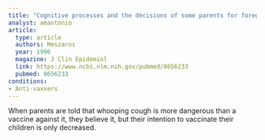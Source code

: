 ```yaml
---
title: "Cognitive processes and the decisions of some parents for forego pertussis vaccination for their children"
analyst: amantonio
article:
  type: article
  authors: Meszaros
  year: 1996
  magazine: J Clin Epidemiol
  link: https://www.ncbi.nlm.nih.gov/pubmed/8656233
  pubmed: 8656233
conditions:
- Anti-vaxxers
---
```


When parents are told that whooping cough is more dangerous than a vaccine against it, they believe it, but their intention to vaccinate their children is only decreased.
